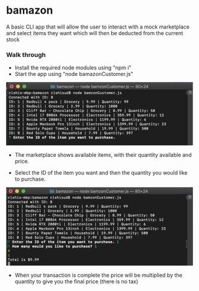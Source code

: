 # bamazon
A basic CLI app that will allow the user to interact with a mock marketplace and select items they want which will then be deducted from the current stock


### Walk through

* Install the required node modules using "npm i"
* Start the app using "node bamazonCustomer.js"

![Screenshot1](images/screenshot1.png)

* The marketplace shows available items, with their quantity available and price.

* Select the ID of the item you want and then the quantity you would like to purchase.

![Screenshot2](images/screenshot2.png)

* When your transaction is complete the price will be multiplied by the quantity to give you the final price (there is no tax)